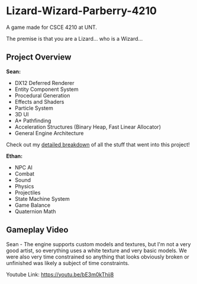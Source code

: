# Lizard-Wizard-Parberry-4210
A game made for CSCE 4210 at UNT.

The premise is that you are a Lizard... who is a Wizard...

## Project Overview
**Sean:**
- DX12 Deferred Renderer
- Entity Component System
- Procedural Generation
- Effects and Shaders
- Particle System
- 3D UI
- A* Pathfinding
- Acceleration Structures (Binary Heap, Fast Linear Allocator)
- General Engine Architecture

Check out my [detailed breakdown](https://windowsvista42.github.io/projects/lizard-wizard/) of all the stuff that went into this project!

**Ethan:**
- NPC AI
- Combat
- Sound
- Physics
- Projectiles
- State Machine System
- Game Balance
- Quaternion Math

## Gameplay Video
Sean - The engine supports custom models and textures, but I'm not a very good artist, so everything uses a white texture and very basic models. We were also very time constrained so anything that looks obviously broken or unfinished was likely a subject of time constraints.

Youtube Link: https://youtu.be/bE3m0kThij8
